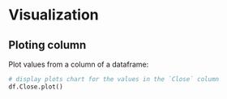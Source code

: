 # Visualization

## Ploting column

Plot values from a column of a dataframe:
```py
# display plots chart for the values in the `Close` column
df.Close.plot()
```
